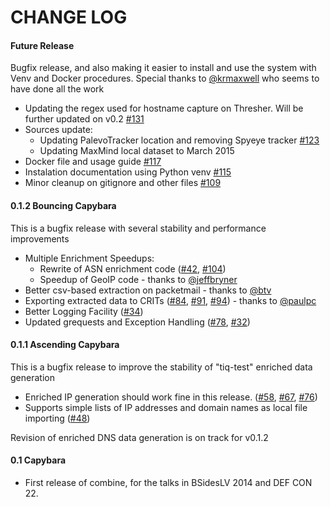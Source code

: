 CHANGE LOG
==========

#### Future Release
Bugfix release, and also making it easier to install and use the system with Venv and Docker procedures. Special thanks to [@krmaxwell](https://github.com/krmaxwell) who seems to have done all the work

* Updating the regex used for hostname capture on Thresher. Will be further updated on v0.2 [#131](https://github.com/mlsecproject/combine/issues/131)
* Sources update:
    * Updating PalevoTracker location and removing Spyeye tracker [#123](https://github.com/mlsecproject/combine/issues/123)
    * Updating MaxMind local dataset to March 2015
* Docker file and usage guide [#117](https://github.com/mlsecproject/combine/issues/117)
* Instalation documentation using Python venv [#115](https://github.com/mlsecproject/combine/issues/115) 
* Minor cleanup on gitignore and other files [#109](https://github.com/mlsecproject/combine/issues/109)

#### 0.1.2 Bouncing Capybara
This is a bugfix release with several stability and performance improvements

* Multiple Enrichment Speedups:
  * Rewrite of ASN enrichment code
  ([#42](https://github.com/mlsecproject/combine/issues/42),
  [#104](https://github.com/mlsecproject/combine/issues/104))
  * Speedup of GeoIP code - thanks to [@jeffbryner](https://github.com/jeffbryner)
* Better csv-based extraction on packetmail - thanks to [@btv](https://github.com/btv)
* Exporting extracted data to CRITs ([#84](https://github.com/mlsecproject/combine/issues/84), [#91](https://github.com/mlsecproject/combine/issues/91), [#94](https://github.com/mlsecproject/combine/issues/94)) - thanks to [@paulpc](https://github.com/paulpc)
* Better Logging Facility ([#34](https://github.com/mlsecproject/combine/issues/34))
* Updated grequests and Exception Handling ([#78](https://github.com/mlsecproject/combine/issues/78),
[#32](https://github.com/mlsecproject/combine/issues/32))

#### 0.1.1 Ascending Capybara
This is a bugfix release to improve the stability of "tiq-test" enriched data generation

* Enriched IP generation should work fine in this release. ([#58](https://github.com/mlsecproject/combine/issues/58), [#67](https://github.com/mlsecproject/combine/issues/67), [#76](https://github.com/mlsecproject/combine/issues/76))
* Supports simple lists of IP addresses and domain names as local file importing ([#48](https://github.com/mlsecproject/combine/issues/48))

Revision of enriched DNS data generation is on track for v0.1.2

#### 0.1 Capybara
* First release of combine, for the talks in BSidesLV 2014 and DEF CON 22.
